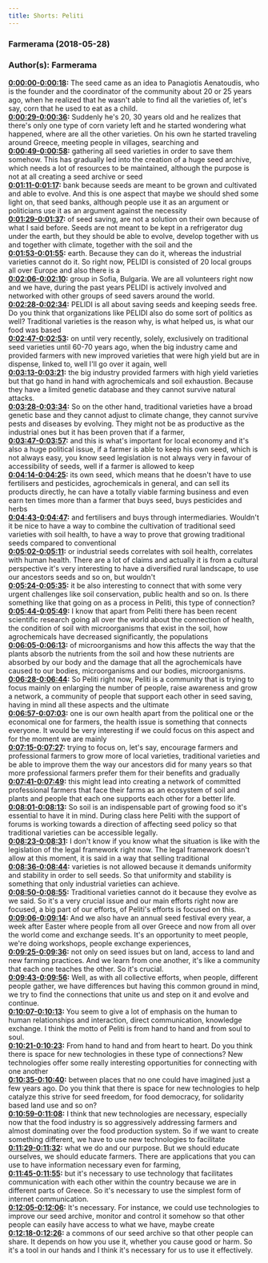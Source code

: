 ```yaml
---
title: Shorts: Peliti
---
```


### Farmerama  (2018-05-28)  
### Author(s): Farmerama  

**[0:00:00-0:00:18](https://soundcloud.com/farmerama-radio/shorts-grow-observatory-peliti#t=0:00:00):**  The seed came as an idea to Panagiotis Aenatoudis, who is the founder and the coordinator of  the community about 20 or 25 years ago, when he realized that he wasn't able to find all  the varieties of, let's say, corn that he used to eat as a child.  
**[0:00:29-0:00:36](https://soundcloud.com/farmerama-radio/shorts-grow-observatory-peliti#t=0:00:29):**  Suddenly he's 20, 30 years old and he realizes that there's only one type of corn variety  left and he started wondering what happened, where are all the other varieties.  On his own he started traveling around Greece, meeting people in villages, searching and  
**[0:00:49-0:00:58](https://soundcloud.com/farmerama-radio/shorts-grow-observatory-peliti#t=0:00:49):**  gathering all seed varieties in order to save them somehow.  This has gradually led into the creation of a huge seed archive, which needs a lot of  resources to be maintained, although the purpose is not at all creating a seed archive or seed  
**[0:01:11-0:01:17](https://soundcloud.com/farmerama-radio/shorts-grow-observatory-peliti#t=0:01:11):**  bank because seeds are meant to be grown and cultivated and able to evolve.  And this is one aspect that maybe we should shed some light on, that seed banks, although  people use it as an argument or politicians use it as an argument against the necessity  
**[0:01:29-0:01:37](https://soundcloud.com/farmerama-radio/shorts-grow-observatory-peliti#t=0:01:29):**  of seed saving, are not a solution on their own because of what I said before.  Seeds are not meant to be kept in a refrigerator dug under the earth, but they should be able  to evolve, develop together with us and together with climate, together with the soil and the  
**[0:01:53-0:01:55](https://soundcloud.com/farmerama-radio/shorts-grow-observatory-peliti#t=0:01:53):**  earth.  Because they can do it, whereas the industrial varieties cannot do it.  So right now, PELIDI is consisted of 20 local groups all over Europe and also there is a  
**[0:02:06-0:02:10](https://soundcloud.com/farmerama-radio/shorts-grow-observatory-peliti#t=0:02:06):**  group in Sofia, Bulgaria.  We are all volunteers right now and we have, during the past years PELIDI is actively involved  and networked with other groups of seed savers around the world.  
**[0:02:28-0:02:34](https://soundcloud.com/farmerama-radio/shorts-grow-observatory-peliti#t=0:02:28):**  PELIDI is all about saving seeds and keeping seeds free.  Do you think that organizations like PELIDI also do some sort of politics as well?  Traditional varieties is the reason why, is what helped us, is what our food was based  
**[0:02:47-0:02:53](https://soundcloud.com/farmerama-radio/shorts-grow-observatory-peliti#t=0:02:47):**  on until very recently, solely, exclusively on traditional seed varieties until 60-70  years ago, when the big industry came and provided farmers with new improved varieties  that were high yield but are in dispense, linked to, well I'll go over it again, well  
**[0:03:13-0:03:21](https://soundcloud.com/farmerama-radio/shorts-grow-observatory-peliti#t=0:03:13):**  the big industry provided farmers with high yield varieties but that go hand in hand with  agrochemicals and soil exhaustion.  Because they have a limited genetic database and they cannot survive natural attacks.  
**[0:03:28-0:03:34](https://soundcloud.com/farmerama-radio/shorts-grow-observatory-peliti#t=0:03:28):**  So on the other hand, traditional varieties have a broad genetic base and they cannot  adjust to climate change, they cannot survive pests and diseases by evolving.  They might not be as productive as the industrial ones but it has been proven that if a farmer,  
**[0:03:47-0:03:57](https://soundcloud.com/farmerama-radio/shorts-grow-observatory-peliti#t=0:03:47):**  and this is what's important for local economy and it's also a huge political issue, if a  farmer is able to keep his own seed, which is not always easy, you know seed legislation  is not always very in favour of accessibility of seeds, well if a farmer is allowed to keep  
**[0:04:14-0:04:25](https://soundcloud.com/farmerama-radio/shorts-grow-observatory-peliti#t=0:04:14):**  its own seed, which means that he doesn't have to use fertilisers and pesticides, agrochemicals  in general, and can sell its products directly, he can have a totally viable farming business  and even earn ten times more than a farmer that buys seed, buys pesticides and herbs  
**[0:04:43-0:04:47](https://soundcloud.com/farmerama-radio/shorts-grow-observatory-peliti#t=0:04:43):**  and fertilisers and buys through intermediaries.  Wouldn't it be nice to have a way to combine the cultivation of traditional seed varieties  with soil health, to have a way to prove that growing traditional seeds compared to conventional  
**[0:05:02-0:05:11](https://soundcloud.com/farmerama-radio/shorts-grow-observatory-peliti#t=0:05:02):**  or industrial seeds correlates with soil health, correlates with human health.  There are a lot of claims and actually it is from a cultural perspective it's very interesting  to have a diversified rural landscape, to use our ancestors seeds and so on, but wouldn't  
**[0:05:24-0:05:35](https://soundcloud.com/farmerama-radio/shorts-grow-observatory-peliti#t=0:05:24):**  it be also interesting to connect that with some very urgent challenges like soil conservation,  public health and so on.  Is there something like that going on as a process in Peliti, this type of connection?  
**[0:05:44-0:05:49](https://soundcloud.com/farmerama-radio/shorts-grow-observatory-peliti#t=0:05:44):**  I know that apart from Peliti there has been recent scientific research going all over  the world about the connection of health, the condition of soil with microorganisms  that exist in the soil, how agrochemicals have decreased significantly, the populations  
**[0:06:05-0:06:13](https://soundcloud.com/farmerama-radio/shorts-grow-observatory-peliti#t=0:06:05):**  of microorganisms and how this affects the way that the plants absorb the nutrients from  the soil and how these nutrients are absorbed by our body and the damage that all the agrochemicals  have caused to our bodies, microorganisms and our bodies, microorganisms.  
**[0:06:28-0:06:44](https://soundcloud.com/farmerama-radio/shorts-grow-observatory-peliti#t=0:06:28):**  So Peliti right now, Peliti is a community that is trying to focus mainly on enlarging  the number of people, raise awareness and grow a network, a community of people that  support each other in seed saving, having in mind all these aspects and the ultimate  
**[0:06:57-0:07:03](https://soundcloud.com/farmerama-radio/shorts-grow-observatory-peliti#t=0:06:57):**  one is our own health apart from the political one or the economical one for farmers, the  health issue is something that connects everyone.  It would be very interesting if we could focus on this aspect and for the moment we are mainly  
**[0:07:15-0:07:27](https://soundcloud.com/farmerama-radio/shorts-grow-observatory-peliti#t=0:07:15):**  trying to focus on, let's say, encourage farmers and professional farmers to grow more of local  varieties, traditional varieties and be able to improve them the way our ancestors did  for many years so that more professional farmers prefer them for their benefits and gradually  
**[0:07:41-0:07:49](https://soundcloud.com/farmerama-radio/shorts-grow-observatory-peliti#t=0:07:41):**  this might lead into creating a network of committed professional farmers that face their  farms as an ecosystem of soil and plants and people that each one supports each other for  a better life.  
**[0:08:01-0:08:13](https://soundcloud.com/farmerama-radio/shorts-grow-observatory-peliti#t=0:08:01):**  So soil is an indispensable part of growing food so it's essential to have it in mind.  During class here Peliti with the support of forums is working towards a direction of  affecting seed policy so that traditional varieties can be accessible legally.  
**[0:08:23-0:08:31](https://soundcloud.com/farmerama-radio/shorts-grow-observatory-peliti#t=0:08:23):**  I don't know if you know what the situation is like with the legislation of the legal  framework right now.  The legal framework doesn't allow at this moment, it is said in a way that selling traditional  
**[0:08:36-0:08:44](https://soundcloud.com/farmerama-radio/shorts-grow-observatory-peliti#t=0:08:36):**  varieties is not allowed because it demands uniformity and stability in order to sell  seeds.  So that uniformity and stability is something that only industrial varieties can achieve.  
**[0:08:50-0:08:55](https://soundcloud.com/farmerama-radio/shorts-grow-observatory-peliti#t=0:08:50):**  Traditional varieties cannot do it because they evolve as we said.  So it's a very crucial issue and our main efforts right now are focused, a big part  of our efforts, of Peliti's efforts is focused on this.  
**[0:09:06-0:09:14](https://soundcloud.com/farmerama-radio/shorts-grow-observatory-peliti#t=0:09:06):**  And we also have an annual seed festival every year, a week after Easter where people from  all over Greece and now from all over the world come and exchange seeds.  It's an opportunity to meet people, we're doing workshops, people exchange experiences,  
**[0:09:25-0:09:36](https://soundcloud.com/farmerama-radio/shorts-grow-observatory-peliti#t=0:09:25):**  not only on seed issues but on land, access to land and new farming practices.  And we learn from one another, it's like a community that each one teaches the other.  So it's crucial.  
**[0:09:43-0:09:56](https://soundcloud.com/farmerama-radio/shorts-grow-observatory-peliti#t=0:09:43):**  Well, as with all collective efforts, when people, different people gather, we have differences  but having this common ground in mind, we try to find the connections that unite us  and step on it and evolve and continue.  
**[0:10:07-0:10:13](https://soundcloud.com/farmerama-radio/shorts-grow-observatory-peliti#t=0:10:07):**  You seem to give a lot of emphasis on the human to human relationships and interaction,  direct communication, knowledge exchange.  I think the motto of Peliti is from hand to hand and from soul to soul.  
**[0:10:21-0:10:23](https://soundcloud.com/farmerama-radio/shorts-grow-observatory-peliti#t=0:10:21):**  From hand to hand and from heart to heart.  Do you think there is space for new technologies in these type of connections?  New technologies offer some really interesting opportunities for connecting with one another  
**[0:10:35-0:10:40](https://soundcloud.com/farmerama-radio/shorts-grow-observatory-peliti#t=0:10:35):**  between places that no one could have imagined just a few years ago.  Do you think that there is space for new technologies to help catalyze this strive for seed freedom,  for food democracy, for solidarity based land use and so on?  
**[0:10:59-0:11:08](https://soundcloud.com/farmerama-radio/shorts-grow-observatory-peliti#t=0:10:59):**  I think that new technologies are necessary, especially now that the food industry is so  aggressively addressing farmers and almost dominating over the food production system.  So if we want to create something different, we have to use new technologies to facilitate  
**[0:11:29-0:11:32](https://soundcloud.com/farmerama-radio/shorts-grow-observatory-peliti#t=0:11:29):**  what we do and our purpose.  But we should educate ourselves, we should educate farmers.  There are applications that you can use to have information necessary even for farming,  
**[0:11:45-0:11:55](https://soundcloud.com/farmerama-radio/shorts-grow-observatory-peliti#t=0:11:45):**  but it's necessary to use technology that facilitates communication with each other  within the country because we are in different parts of Greece.  So it's necessary to use the simplest form of internet communication.  
**[0:12:05-0:12:06](https://soundcloud.com/farmerama-radio/shorts-grow-observatory-peliti#t=0:12:05):**  It's necessary.  For instance, we could use technologies to improve our seed archive, monitor and control  it somehow so that other people can easily have access to what we have, maybe create  
**[0:12:18-0:12:26](https://soundcloud.com/farmerama-radio/shorts-grow-observatory-peliti#t=0:12:18):**  a commons of our seed archive so that other people can share.  It depends on how you use it, whether you cause good or harm.  So it's a tool in our hands and I think it's necessary for us to use it effectively.  